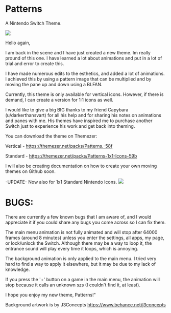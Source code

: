 # Patterns
A Nintendo Switch Theme.

![](https://github.com/zzzribas/Patterns/blob/main/Vertical/github.gif)

Hello again,

I am back in the scene and I have just created a new theme. Im really pround of this one.
I have learned a lot about animations and put in a lot of trial and error to create this.

I have made numerous edits to the esthetics, and added a lot of animations. I achieved this by using a pattern image that can be multiplied and by moving the pane up and down using a BLFAN.

Currently, this theme is only available for vertical icons. However, if there is demand, I can create a version for 1:1 icons as well.

I would like to give a big BIG thanks to my friend Capybara (u/darkerthansvart) for all his help and for sharing his notes on animations and panes with me. His themes have inspired me to purchase another Switch just to experience his work and get back into theming.

You can download the theme on Themezer:

Vertical - https://themezer.net/packs/Patterns.-58f

Standard - https://themezer.net/packs/Patterns-1x1-Icons-59b

I will also be creating documentation on how to create your own moving themes on Github soon.

-UPDATE-
Now also for 1x1 Standard Nintendo Icons.
![](https://github.com/zzzribas/Patterns/blob/main/1x1/github1x1.gif)

# BUGS:

There are currently a few known bugs that I am aware of, and I would appreciate it if you could share any bugs you come across so I can fix them.

The main menu animation is not fully animated and will stop after 64000 frames (around 8 minutes) unless you enter the settings, all apps, my page, or lock/unlock the Switch. Although there may be a way to loop it, the entrance sound will play every time it loops, which is annoying.

The background animation is only applied to the main menu. I tried very hard to find a way to apply it elsewhere, but it may be due to my lack of knowledge.

If you press the '+' button on a game in the main menu, the animation will stop because it calls an unknown szs (I couldn't find it, at least).

I hope you enjoy my new theme, Patterns!"
 
Background artwork is by J3Concepts
https://www.behance.net/j3concepts
